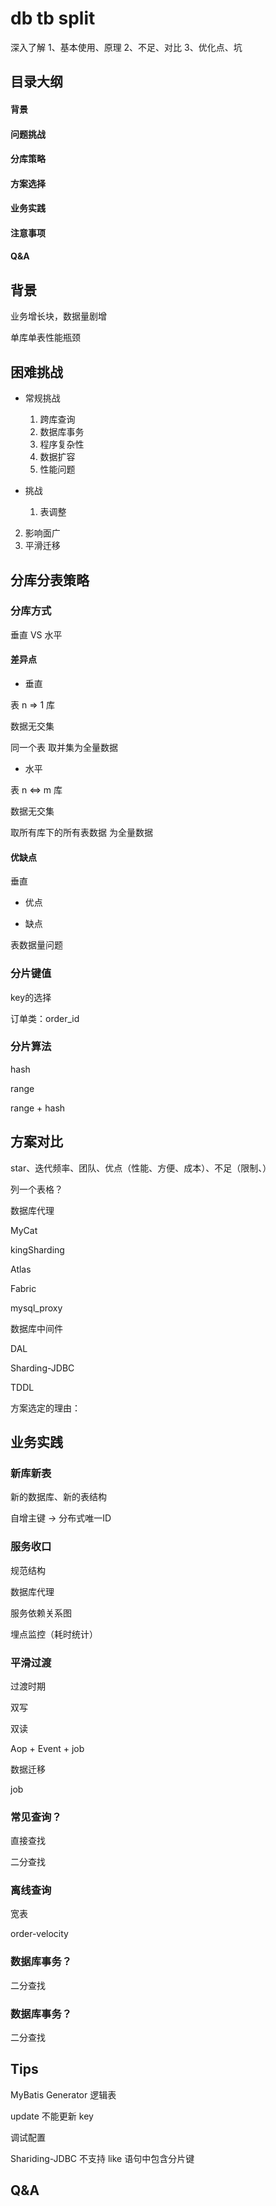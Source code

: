 # db  tb split  #
深入了解
1、基本使用、原理
2、不足、对比
3、优化点、坑



## 目录大纲 ##
#### 背景

#### 问题挑战

#### 分库策略

#### 方案选择

#### 业务实践

#### 注意事项

#### Q&A



## 背景 ##
业务增长块，数据量剧增

单库单表性能瓶颈



## 困难挑战

- 常规挑战

  1. 跨库查询
  2. 数据库事务
  3. 程序复杂性
  4. 数据扩容
  5. 性能问题


- 挑战

  1. 表调整
2. 影响面广
  3. 平滑迁移



## 分库分表策略

### 分库方式

垂直 VS 水平

#### 差异点

- 垂直

表 n => 1 库

数据无交集

同一个表 取并集为全量数据

- 水平

表 n <=> m 库

数据无交集

取所有库下的所有表数据 为全量数据

#### 优缺点

垂直

- 优点





- 缺点

表数据量问题



### 分片键值 ###

key的选择

订单类：order_id



### 分片算法 ###

hash

range

range + hash




## 方案对比 ##
star、迭代频率、团队、优点（性能、方便、成本）、不足（限制、）

列一个表格？



数据库代理

MyCat

kingSharding

Atlas

Fabric

mysql_proxy



数据库中间件

DAL

Sharding-JDBC

TDDL



方案选定的理由：



## 业务实践 ##

### 新库新表

新的数据库、新的表结构

自增主键 -> 分布式唯一ID

### 服务收口

规范结构

数据库代理

服务依赖关系图

埋点监控（耗时统计）

### 平滑过渡 ###
过渡时期

双写

双读

Aop + Event + job

数据迁移

job

### 常见查询？

直接查找

二分查找



### 离线查询

宽表

order-velocity

### 数据库事务？

二分查找

### 数据库事务？

二分查找

## Tips

MyBatis Generator 逻辑表

update 不能更新 key 

调试配置

Shariding-JDBC 不支持 like 语句中包含分片键







## Q&A








